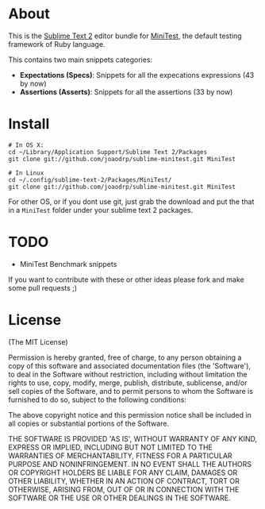 About
=======
This is the [Sublime Text 2][] editor bundle for [MiniTest][], the default testing framework of Ruby language.

This contains two main snippets categories:

- **Expectations (Specs)**: Snippets for all the expecations expressions (43 by now)
- **Assertions (Asserts)**: Snippets for all the assertions (33 by now)

Install
=======
    # In OS X:
    cd ~/Library/Application Support/Sublime Text 2/Packages
    git clone git://github.com/joaodrp/sublime-minitest.git MiniTest

    # In Linux
    cd ~/.config/sublime-text-2/Packages/MiniTest/
    git clone git://github.com/joaodrp/sublime-minitest.git MiniTest

For other OS, or if you dont use git, just grab the download and put the that in a  `MiniTest` folder under your sublime text 2 packages.

TODO
=======
* MiniTest Benchmark snippets

If you want to contribute with these or other ideas please fork and make some pull requests ;)

[MiniTest]: https://github.com/seattlerb/minitest
[Sublime Text 2]: http://www.sublimetext.com/

License
=======

(The MIT License)

Permission is hereby granted, free of charge, to any person obtaining
a copy of this software and associated documentation files (the
'Software'), to deal in the Software without restriction, including
without limitation the rights to use, copy, modify, merge, publish,
distribute, sublicense, and/or sell copies of the Software, and to
permit persons to whom the Software is furnished to do so, subject to
the following conditions:

The above copyright notice and this permission notice shall be
included in all copies or substantial portions of the Software.

THE SOFTWARE IS PROVIDED 'AS IS', WITHOUT WARRANTY OF ANY KIND,
EXPRESS OR IMPLIED, INCLUDING BUT NOT LIMITED TO THE WARRANTIES OF
MERCHANTABILITY, FITNESS FOR A PARTICULAR PURPOSE AND NONINFRINGEMENT.
IN NO EVENT SHALL THE AUTHORS OR COPYRIGHT HOLDERS BE LIABLE FOR ANY
CLAIM, DAMAGES OR OTHER LIABILITY, WHETHER IN AN ACTION OF CONTRACT,
TORT OR OTHERWISE, ARISING FROM, OUT OF OR IN CONNECTION WITH THE
SOFTWARE OR THE USE OR OTHER DEALINGS IN THE SOFTWARE.
